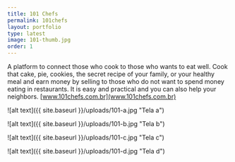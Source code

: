 ```yaml
---
title: 101 Chefs
permalink: 101chefs
layout: portfolio
type: latest
image: 101-thumb.jpg
order: 1
---
```


A platform to connect those who cook to those who wants to eat well. Cook that cake, pie, cookies, the secret recipe of your family, or your healthy meal and earn money by selling to those who do not want to spend money eating in restaurants. It is easy and practical and you can also help your neighbors. [www.101chefs.com.br](www.101chefs.com.br)

![alt text]({{ site.baseurl }}/uploads/101-a.jpg "Tela a")

![alt text]({{ site.baseurl }}/uploads/101-b.jpg "Tela b")

![alt text]({{ site.baseurl }}/uploads/101-c.jpg "Tela c")

![alt text]({{ site.baseurl }}/uploads/101-d.jpg "Tela d")
